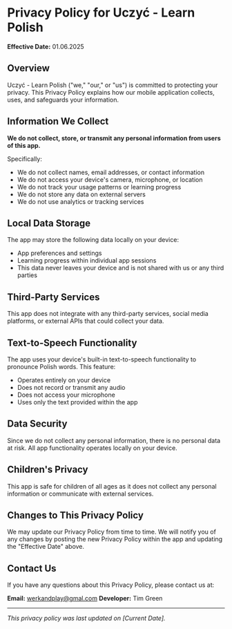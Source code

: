 # Privacy Policy for Uczyć - Learn Polish

**Effective Date:** 01.06.2025

## Overview

Uczyć - Learn Polish ("we," "our," or "us") is committed to protecting your privacy. This Privacy Policy explains how our mobile application collects, uses, and safeguards your information.

## Information We Collect

**We do not collect, store, or transmit any personal information from users of this app.**

Specifically:
- We do not collect names, email addresses, or contact information
- We do not access your device's camera, microphone, or location
- We do not track your usage patterns or learning progress
- We do not store any data on external servers
- We do not use analytics or tracking services

## Local Data Storage

The app may store the following data locally on your device:
- App preferences and settings
- Learning progress within individual app sessions
- This data never leaves your device and is not shared with us or any third parties

## Third-Party Services

This app does not integrate with any third-party services, social media platforms, or external APIs that could collect your data.

## Text-to-Speech Functionality

The app uses your device's built-in text-to-speech functionality to pronounce Polish words. This feature:
- Operates entirely on your device
- Does not record or transmit any audio
- Does not access your microphone
- Uses only the text provided within the app

## Data Security

Since we do not collect any personal information, there is no personal data at risk. All app functionality operates locally on your device.

## Children's Privacy

This app is safe for children of all ages as it does not collect any personal information or communicate with external services.

## Changes to This Privacy Policy

We may update our Privacy Policy from time to time. We will notify you of any changes by posting the new Privacy Policy within the app and updating the "Effective Date" above.

## Contact Us

If you have any questions about this Privacy Policy, please contact us at:

**Email:** werkandplay@gmal.com
**Developer:** Tim Green

---

*This privacy policy was last updated on [Current Date].* 